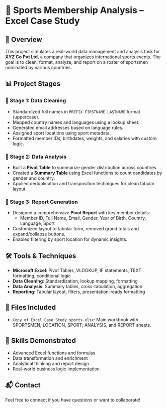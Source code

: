 # 🏅 Sports Membership Analysis – Excel Case Study

## 📌 Overview

This project simulates a real-world data management and analysis task for **XYZ Co Pvt Ltd**, a company that organizes international sports events. The goal is to clean, format, analyze, and report on a roster of sportsmen nominated by various countries.

## 📊 Project Stages

### 🔹 Stage 1: Data Cleaning
- Standardized full names in `PREFIX FIRSTNAME LASTNAME` format (uppercase).
- Mapped country names and languages using a lookup sheet.
- Generated email addresses based on language rules.
- Assigned sport locations using sport metadata.
- Formatted member IDs, birthdates, weights, and salaries with custom logic.

### 🔹 Stage 2: Data Analysis
- Built a **Pivot Table** to summarize gender distribution across countries.
- Created a **Summary Table** using Excel functions to count candidates by gender and country.
- Applied deduplication and transposition techniques for clean tabular layout.

### 🔹 Stage 3: Report Generation
- Designed a comprehensive **Pivot Report** with key member details:
  - Member ID, Full Name, Email, Gender, Year of Birth, Country, Language, Sport
- Customized layout to tabular form, removed grand totals and expand/collapse buttons.
- Enabled filtering by sport location for dynamic insights.

## 🛠️ Tools & Techniques

- **Microsoft Excel**: Pivot Tables, VLOOKUP, IF statements, TEXT formatting, conditional logic
- **Data Cleaning**: Standardization, lookup mapping, formatting
- **Data Analysis**: Summary tables, cross-tabulation, aggregation
- **Reporting**: Tabular layout, filters, presentation-ready formatting

## 📁 Files Included

- `Copy of Excel Case Study sports.xlsx`: Main workbook with SPORTSMEN, LOCATION, SPORT, ANALYSIS, and REPORT sheets.

## 🚀 Skills Demonstrated

- Advanced Excel functions and formulas
- Data transformation and enrichment
- Analytical thinking and report design
- Real-world business logic implementation

## 📬 Contact

Feel free to connect if you have questions or want to collaborate!
